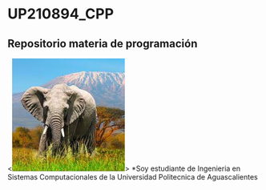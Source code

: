 # UP210894_CPP
## Repositorio materia de programación 
<![Imagen](https://github.com/UP210894/UP210894_CPP/blob/main/Imagen/descarga.jfif)>
*Soy estudiante de Ingenieria en Sistemas Computacionales de la Universidad Politecnica de Aguascalientes 
